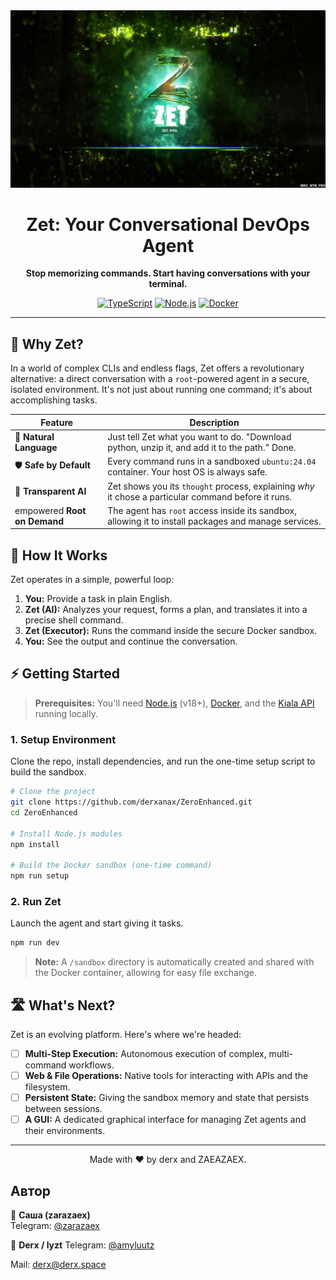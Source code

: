 <div align="center">
  <img src="ZET.png" alt="Zet Logi" width="700"/>
  <h1>Zet: Your Conversational DevOps Agent</h1>
  <p><strong>Stop memorizing commands. Start having conversations with your terminal.</strong></p>
  <p>
    <a href="#"><img src="https://img.shields.io/badge/TypeScript-3178C6?style=for-the-badge&logo=typescript&logoColor=white" alt="TypeScript"></a>
    <a href="#"><img src="https://img.shields.io/badge/Node.js-339933?style=for-the-badge&logo=nodedotjs&logoColor=white" alt="Node.js"></a>
    <a href="#"><img src="https://img.shields.io/badge/Docker-2496ED?style=for-the-badge&logo=docker&logoColor=white" alt="Docker"></a>
  </p>
</div>

---

## 🤔 Why Zet?

In a world of complex CLIs and endless flags, Zet offers a revolutionary alternative: a direct conversation with a `root`-powered agent in a secure, isolated environment. It's not just about running one command; it's about accomplishing tasks.

| Feature                 | Description                                                                                             |
| ----------------------- | ------------------------------------------------------------------------------------------------------- |
| 💬 **Natural Language** | Just tell Zet what you want to do. "Download python, unzip it, and add it to the path." Done.            |
| 🛡️ **Safe by Default** | Every command runs in a sandboxed `ubuntu:24.04` container. Your host OS is always safe.                |
| 🧠 **Transparent AI**   | Zet shows you its `thought` process, explaining *why* it chose a particular command before it runs.       |
|  empowered **Root on Demand**      | The agent has `root` access inside its sandbox, allowing it to install packages and manage services. |

## 🚀 How It Works

Zet operates in a simple, powerful loop:

1.  **You:** Provide a task in plain English.
2.  **Zet (AI):** Analyzes your request, forms a plan, and translates it into a precise shell command.
3.  **Zet (Executor):** Runs the command inside the secure Docker sandbox.
4.  **You:** See the output and continue the conversation.

## ⚡️ Getting Started

> **Prerequisites:** You'll need [Node.js](https://nodejs.org/) (v18+), [Docker](https://www.docker.com/), and the [Kiala API](https://github.com/derxanax/Kiala-api-qwen) running locally.

### 1. Setup Environment

Clone the repo, install dependencies, and run the one-time setup script to build the sandbox.

```bash
# Clone the project
git clone https://github.com/derxanax/ZeroEnhanced.git
cd ZeroEnhanced

# Install Node.js modules
npm install

# Build the Docker sandbox (one-time command)
npm run setup
```

### 2. Run Zet

Launch the agent and start giving it tasks.

```bash
npm run dev
```

> **Note:** A `/sandbox` directory is automatically created and shared with the Docker container, allowing for easy file exchange.

## 🛣️ What's Next?

Zet is an evolving platform. Here's where we're headed:

- [ ] **Multi-Step Execution:** Autonomous execution of complex, multi-command workflows.
- [ ] **Web & File Operations:** Native tools for interacting with APIs and the filesystem.
- [ ] **Persistent State:** Giving the sandbox memory and state that persists between sessions.
- [ ] **A GUI:** A dedicated graphical interface for managing Zet agents and their environments.

---
<p align="center">Made with ❤️ by derx and ZAEAZAEX.</p>

## Автор

👤 **Саша (zarazaex)**  
Telegram: [@zarazaex](https://t.me/zarazaex)

👤 **Derx / lyzt** 
Telegram: [@amyluutz](https://t.me/amyluutz)

Mail: derx@derx.space

